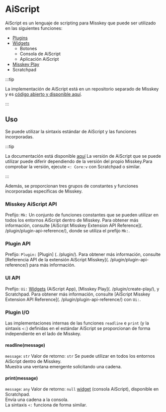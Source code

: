 # AiScript

AiScript es un lenguaje de scripting para Misskey que puede ser utilizado en las siguientes funciones:

- [Plugins](./plugin/create-plugin/)
- [Widgets](/docs/for-users/features/widgets/)
  - Botones
  - Consola de AiScript
  - Aplicación AiScript
- [Misskey Play](./plugin/create-play/)
- Scratchpad

:::tip

La implementación de AiScript está en un repositorio separado de Misskey y es [código abierto y disponible aquí](https://github.com/aiscript-dev/aiscript).

:::

## Uso

Se puede utilizar la sintaxis estándar de AiScript y las funciones incorporadas.

:::tip

La documentación está disponible [aquí](https://aiscript-dev.github.io/)
La versión de AiScript que se puede utilizar puede diferir dependiendo de la versión del propio Misskey.Para comprobar la versión, ejecute `<: Core:v` con Scratchpad o similar.

:::

Además, se proporcionan tres grupos de constantes y funciones incorporadas específicas de Misskey.

### Misskey AiScript API

Prefijo: `Mk:`
Un conjunto de funciones constantes que se pueden utilizar en todos los entornos AiScript dentro de Misskey.
Para obtener más información, consulte [AiScript Misskey Extension API Reference](. /plugin/plugin-api-reference/), donde se utiliza el prefijo `Mk:`.

### Plugin API

Prefijo: `Plugin:`
[Plugin] (. /plugin/).
Para obtener más información, consulte [Referencia API de la extensión AiScript Misskey](. /plugin/plugin-api-reference/) para más información.

### UI API

Prefijo: `Ui:`
[Widgets](/docs/for-users/features/widgets/) (AiScript App), [Misskey Play](. /plugin/create-play/), y Scratchpad.
Para obtener más información, consulte [AiScript Misskey Extension API Reference](. /plugin/plugin-api-reference/) con `Ui:`.

### Plugin I/O

Las implementaciones internas de las funciones `readline` e `print` (y la sintaxis `<:`) definidas en el estándar AiScript se proporcionan de forma independiente en el lado de Misskey.

#### readline(message)

`message`: `str`
Valor de retorno: `str`
Se puede utilizar en todos los entornos AiScript dentro de Misskey.  
Muestra una ventana emergente solicitando una cadena.

#### print(message)

`message`: `any`
Valor de retorno: `null`
[widget](/docs/for-users/features/widgets/) (consola AiScript), disponible en Scratchpad.  
Envía una cadena a la consola.  
La sintaxis `<:` funciona de forma similar.
